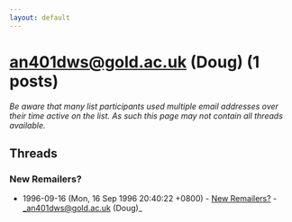 ```yaml
---
layout: default
---
```


# an401dws@gold.ac.uk (Doug) (1 posts)

_Be aware that many list participants used multiple email addresses over their time active on the list. As such this page may not contain all threads available._

## Threads

### New Remailers?
+ 1996-09-16 (Mon, 16 Sep 1996 20:40:22 +0800) - [New Remailers?](/archive/1996/09/92ef68786d3e16b0a3dfae5fa5bd975689df91d99109d64a1b3de2de9efd70c7) - _an401dws@gold.ac.uk (Doug)_

